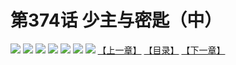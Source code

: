 # 第374话 少主与密匙（中）
![](https://mhpic.xiaomingtaiji.net/comic/D/斗破苍穹拆分版/374话/1.jpg-zymk.middle.webp)
![](https://mhpic.xiaomingtaiji.net/comic/D/斗破苍穹拆分版/374话/2.jpg-zymk.middle.webp)
![](https://mhpic.xiaomingtaiji.net/comic/D/斗破苍穹拆分版/374话/3.jpg-zymk.middle.webp)
![](https://mhpic.xiaomingtaiji.net/comic/D/斗破苍穹拆分版/374话/4.jpg-zymk.middle.webp)
![](https://mhpic.xiaomingtaiji.net/comic/D/斗破苍穹拆分版/374话/5.jpg-zymk.middle.webp)
![](https://mhpic.xiaomingtaiji.net/comic/D/斗破苍穹拆分版/374话/6.jpg-zymk.middle.webp)
![](https://mhpic.xiaomingtaiji.net/comic/D/斗破苍穹拆分版/374话/7.jpg-zymk.middle.webp)
[【上一章】](./373.md)
[【目录】](./README.md)
[【下一章】](./375.md)
